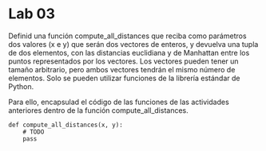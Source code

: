 # Lab 03

Definid una función compute_all_distances que reciba como parámetros dos valores (x e y) que serán dos vectores de enteros, y devuelva una tupla de dos elementos, con las distancias euclidiana y de Manhattan entre los puntos representados por los vectores. Los vectores pueden tener un tamaño arbitrario, pero ambos vectores tendrán el mismo número de elementos. Solo se pueden utilizar funciones de la librería estándar de Python.

Para ello, encapsulad el código de las funciones de las actividades anteriores dentro de la función compute_all_distances.

```
def compute_all_distances(x, y): 
    # TODO
    pass



```